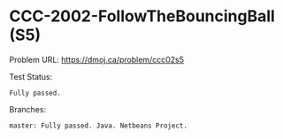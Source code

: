 # CCC-2002-FollowTheBouncingBall (S5)

Problem URL:
    https://dmoj.ca/problem/ccc02s5
    
Test Status:
  
    Fully passed.
    
Branches:

    master: Fully passed. Java. Netbeans Project.
